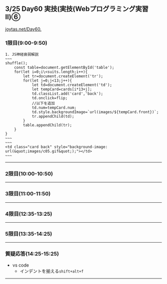 ## 3/25 Day60 実技(実技(Webプログラミング実習Ⅱ)⑥
[joytas.net/Day60.](https://joytas.net/%e8%a8%93%e7%b7%b4/day60)
### 1限目(9:00-9:50)
	1. JS神経衰弱解説
	~~~
	shuffle();
		const table=document.getElementById('table');
		for(let i=0;i\<suits.length;i++){
			let tr=document.createElement('tr');
			for(let j=0;j<13;j++){
				let td=document.createElement('td');
				let tempCard=cards[i*13+j];
				td.classList.add('card','back');
				td.onclick=flip;
				//以下を追加
				td.num=tempCard.num;
				td.style.backgroundImage=`url(images/${tempCard.front})`;
				tr.appendChild(td);
			}
			table.appendChild(tr);
		}
	}
	~~~
	~~~
	<td class="card back" style="background-image: url(&quot;images/c05.gif&quot;);"></td>
	~~~
---
### 2限目(10:00-10:50)
---
### 3限目(11:00-11:50)
---
### 4限目(12:35-13:25)
---
### 5限目(13:35-14:25)
---
### 質疑応答(14:25-15:25)
- vs code
	- インデントを揃える`shift+alt+f`
----
